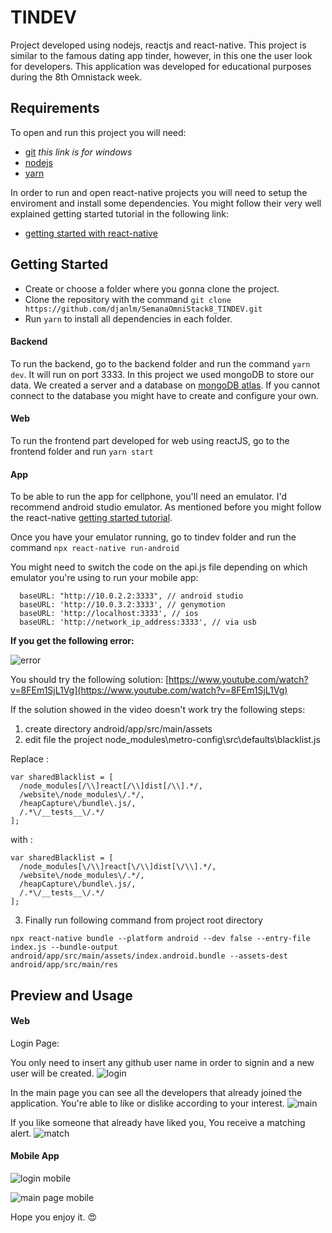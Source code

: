 # TINDEV
Project developed using nodejs, reactjs and react-native. This project is similar to the famous dating app tinder, however, in this one the user look for developers. This application was developed for educational purposes during the 8th Omnistack week.

## Requirements
To open and run this project you will need:
* [git](https://git-scm.com/download/win) *this link is for windows*
* [nodejs](https://nodejs.org/)
* [yarn](https://classic.yarnpkg.com/)

In order to run and open react-native projects you will need to setup the enviroment and install some dependencies. You might follow their very well explained getting started tutorial in the following link: 
* [getting started with react-native](https://reactnative.dev/docs/0.61/getting-started)

## Getting Started

* Create or choose a folder where you gonna clone the project.
* Clone the repository with the command `git clone https://github.com/djanlm/SemanaOmniStack8_TINDEV.git`
* Run `yarn` to install all dependencies in each folder.

#### Backend
To run the backend, go to the backend folder and run the command `yarn dev`. It will run on port 3333.
In this project we used mongoDB to store our data. We created a server and a database on [mongoDB atlas](https://account.mongodb.com/account/login). 
If you cannot connect to the database you might have to create and configure your own.

#### Web
To run the frontend part developed for web using reactJS, go to the frontend folder and run `yarn start`

#### App 
To be able to run the app for cellphone, you'll need an emulator. I'd recommend android studio emulator. As mentioned before you might follow the react-native [getting started tutorial](https://reactnative.dev/docs/0.61/getting-started).

Once you have your emulator running, go to tindev folder and run the command `npx react-native run-android`

You might need to switch the code on the api.js file depending on which emulator you're using to run your mobile app:

```
  baseURL: "http://10.0.2.2:3333", // android studio
  baseURL: 'http://10.0.3.2:3333', // genymotion
  baseURL: 'http://localhost:3333', // ios
  baseURL: 'http://network_ip_address:3333', // via usb
```

**If you get the following error:**

![error](https://github.com/djanlm/SemanaOmniStack8_TINDEV/blob/master/error.png)

You should try the following solution: [https://www.youtube.com/watch?v=8FEm1SjL1Vg](https://www.youtube.com/watch?v=8FEm1SjL1Vg)

If the solution showed in the video doesn't work try the following steps:

1. create directory  android/app/src/main/assets
2. edit file the project  node_modules\metro-config\src\defaults\blacklist.js

Replace : 

```
var sharedBlacklist = [
  /node_modules[/\\]react[/\\]dist[/\\].*/,
  /website\/node_modules\/.*/,
  /heapCapture\/bundle\.js/,
  /.*\/__tests__\/.*/
];
```

with : 
```
var sharedBlacklist = [
  /node_modules[\/\\]react[\/\\]dist[\/\\].*/,
  /website\/node_modules\/.*/,
  /heapCapture\/bundle\.js/,
  /.*\/__tests__\/.*/
];
```

3. Finally
run following command from project root directory

`npx react-native bundle --platform android --dev false --entry-file index.js --bundle-output android/app/src/main/assets/index.android.bundle --assets-dest android/app/src/main/res`


## Preview and Usage

#### Web

Login Page:

You only need to insert any github user name in order to signin and a new user will be created.
![login](https://github.com/djanlm/SemanaOmniStack8_TINDEV/blob/master/tindev_login_page.png?raw=true)

In the main page you can see all the developers that already joined the application. You're able to like or dislike according to your interest.
![main](https://github.com/djanlm/SemanaOmniStack8_TINDEV/blob/master/tindev_page.png?raw=true)

If you like someone that already have liked you, You receive a matching alert.
![match](https://github.com/djanlm/SemanaOmniStack8_TINDEV/blob/master/match_page_tindev.png?raw=true)


#### Mobile App

![login mobile](https://github.com/djanlm/SemanaOmniStack8_TINDEV/blob/master/login_mobile_page.png?raw=true)

![main page mobile](https://github.com/djanlm/SemanaOmniStack8_TINDEV/blob/master/tidev_mobile_page.png?raw=true)


Hope you enjoy it. :heart_eyes:
